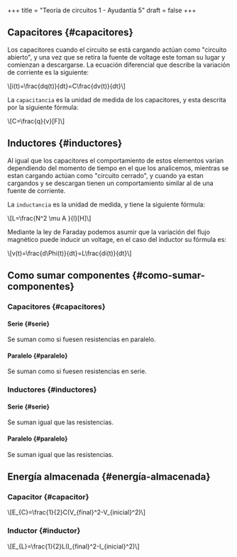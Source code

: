 +++
title = "Teoría de circuitos 1 - Ayudantía 5"
draft = false
+++

## Capacitores {#capacitores}

Los capacitores cuando el circuito se está cargando actúan como "circuito abierto", y una vez que se retira la fuente de voltage este toman su lugar y comienzan a descargarse. La ecuación diferencial que describe la variación de corriente es la siguiente:

\\[i(t)=\frac{dq(t)}{dt}=C\frac{dv(t)}{dt}\\]

La `capacitancia` es la unidad de medida de los capacitores, y esta descrita por la siguiente fórmula:

\\[C=\frac{q}{v}[F]\\]


## Inductores {#inductores}

Al igual que los capacitores el comportamiento de estos elementos varían dependiendo del momento de tiempo en el que los analicemos, mientras se estan cargando actúan como "circuito cerrado", y cuando ya estan cargandos y se descargan tienen un comportamiento similar al de una fuente de corriente.

La `inductancia` es la unidad de medida, y tiene la siguiente fórmula:

\\[L=\frac{N^2 \mu A }{l}[H]\\]

Mediante la ley de Faraday podemos asumir que la variación del flujo magnético puede inducir un voltage, en el caso del inductor su fórmula es:

\\[v(t)=\frac{d\Phi(t)}{dt}=L\frac{di(t)}{dt}\\]


## Como sumar componentes {#como-sumar-componentes}


### Capacitores {#capacitores}


#### Serie {#serie}

Se suman como si fuesen resistencias en paralelo.


#### Paralelo {#paralelo}

Se suman como si fuesen resistencias en serie.


### Inductores {#inductores}


#### Serie {#serie}

Se suman igual que las resistencias.


#### Paralelo {#paralelo}

Se suman igual que las resistencias.


## Energía almacenada {#energía-almacenada}


### Capacitor {#capacitor}

\\[E\_{C}=\frac{1}{2}C(V\_{final}^2-V\_{inicial}^2)\\]


### Inductor {#inductor}

\\[E\_{L}=\frac{1}{2}L(I\_{final}^2-I\_{inicial}^2)\\]